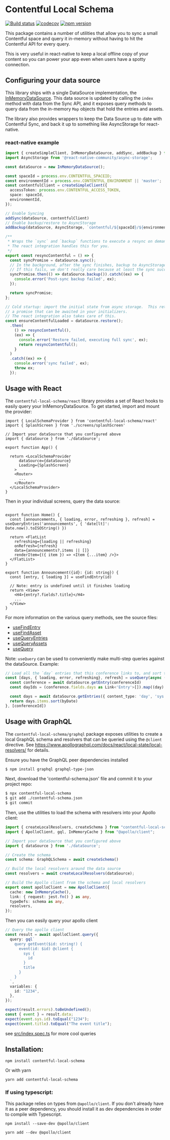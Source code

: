 # Contentful Local Schema

[![Build status](https://github.com/watermarkchurch/contentful-local-schema/actions/workflows/ci.yml/badge.svg)](https://github.com/watermarkchurch/contentful-local-schema/actions)
[![codecov](https://codecov.io/gh/watermarkchurch/contentful-local-schema/branch/master/graph/badge.svg?token=5BA3HYCLM2)](https://codecov.io/gh/watermarkchurch/contentful-local-schema)
[![npm version](https://badge.fury.io/js/contentful-local-schema.svg)](https://www.npmjs.com/package/contentful-local-schema)

This package contains a number of utilities that allow you to sync a small Contentful space and query it in-memory
without having to hit the Contentful API for every query.

This is very useful in react-native to keep a local offline copy of your content so you can power your app even when
users have a spotty connection.

## Configuring your data source

This library ships with a single DataSource implementation, the [InMemoryDataSource](./src/dataSource/in-memory-data-source.ts).
This data source is updated by calling the `index` method with data from the Sync API, and it exposes query methods to
query data from the in-memory `Map` objects that hold the entries and assets.

The library also provides wrappers to keep the Data Source up to date with Contentful Sync, and back it up to something like AsyncStorage for react-native.

### react-native example
```ts 
import { createSimpleClient, InMemoryDataSource, addSync, addBackup } from 'contentful-local-schema'
import AsyncStorage from '@react-native-community/async-storage';

const dataSource = new InMemoryDataSource();

const spaceId = process.env.CONTENTFUL_SPACEID;
const environmentId = process.env.CONTENTFUL_ENVIRONMENT || 'master';
const contentfulClient = createSimpleClient({
  accessToken: process.env.CONTENTFUL_ACCESS_TOKEN,
  space: spaceId,
  environmentId,
});

// Enable Syncing
addSync(dataSource, contentfulClient)
// Enable backup/restore to AsyncStorage
addBackup(dataSource, AsyncStorage, `contentful/${spaceId}/${environmentId}`)

/**
 * Wraps the `sync` and `backup` functions to execute a resync on demand.
 * The react integration handles this for you.
 */ 
export const resyncContentful = () => {
  const syncPromise = dataSource.sync();
  // In the background, after the sync finishes, backup to AsyncStorage.
  // If this fails, we don't really care because at least the sync succeeded.
  syncPromise.then(() => dataSource.backup()).catch((ex) => {
    console.error('Post-sync backup failed', ex);
  });

  return syncPromise;
};

// Cold startup: import the initial state from async storage.  This returns
// a promise that can be awaited in your initializers.
// The react integration also takes care of this.
const ensureContentfulLoaded = dataSource.restore();
  .then(
    () => resyncContentful(),
    (ex) => {
      console.error('Restore failed, executing full sync', ex);
      return resyncContentful();
    }
  )
  .catch((ex) => {
    console.error('sync failed', ex);
    throw ex;
  });
```

## Usage with React

The `contentful-local-schema/react` library provides a set of React hooks to easily query your InMemoryDataSource.
To get started, import and mount the provider:

```tsx
import { LocalSchemaProvider } from 'contentful-local-schema/react'
import { SplashScreen } from './screens/splashScreen'

// Import your dataSource that you configured above
import { dataSource } from './dataSource';

export function App() {

  return <LocalSchemaProvider
      dataSource={dataSource}
      Loading={SplashScreen}
    >
    <Router>
      ...
    </Router>
  </LocalSchemaProvider>
}
```

Then in your individual screens, query the data source:

```tsx

export function Home() {
  const [announcements, { loading, error, refreshing }, refresh] = useQueryEntries('announcements', { 'date[lt]': Date.now().toISOString() })

  return <FlatList
    refreshing={loading || refreshing}
    onRefresh={refresh}
    data={announcements?.items || []}
    renderItem={({ item }) => <Item {...item} />}>
  </FlatList>
}

export function Announcement({id}: {id: string}) {
  const [entry, { loading }] = useFindEntry(id)

  // Note: entry is undefined until it finishes loading
  return <View>
    <H4>{entry?.fields?.title}</H4>
    ...
  </View>
}
```

For more information on the various query methods, see the source files:
* [useFindEntry](./src/react/hooks/useFindEntry.ts)
* [useFindAsset](./src/react/hooks/useFindAsset.ts)
* [useQueryEntries](./src/react/hooks/useQueryEntries.ts)
* [useQueryAssets](./src/react/hooks/useQueryAssets.ts)
* [useQuery](./src/react/hooks/useQuery.ts)

Note: `useQuery` can be used to conveniently make multi-step queries against the dataSource.
Example:

```ts
// Load all the `day` entries that this conference links to, and sort them by date
const [days, { loading, error, refreshing}, refresh] = useQuery(async (dataSource) => {
  const conference = await dataSource.getEntry(conferenceId)
  const dayIds = (conference.fields.days as Link<'Entry'>[]).map((day) => day.sys.id)

  const days = await dataSource.getEntries({ content_type: 'day', 'sys.id[in]': dayIds })
  return days.items.sort(byDate)
}, [conferenceId])
```

## Usage with GraphQL

The `contentful-local-schema/graphql` package exposes utilities to create a local
GraphQL schema and resolvers that can be queried using the `@client` directive.
See https://www.apollographql.com/docs/react/local-state/local-resolvers/ for details.

Ensure you have the GraphQL peer dependencies installed
```bash
$ npm install graphql graphql-type-json
```

Next, download the 'contentful-schema.json' file and commit it to your project repo:
```bash
$ npx contentful-local-schema
$ git add ./contentful-schema.json
$ git commit
```

Then, use the utilities to load the schema with resolvers into your Apollo client:
```ts
import { createLocalResolvers, createSchema } from "contentful-local-schema/graphql";
import { ApolloClient, gql, InMemoryCache } from "@apollo/client";

// Import your dataSource that you configured above
import { dataSource } from './dataSource';

// Create the schema
const schema: GraphQLSchema = await createSchema()

// Build the local resolvers around the data source
const resolvers = await createLocalResolvers(dataSource);

// Build the Apollo client from the schema and local resolvers
export const apolloClient = new ApolloClient({
  cache: new InMemoryCache(),
  link: { request: jest.fn() } as any,
  typeDefs: schema as any,
  resolvers,
});
```

Then you can easily query your apollo client
```ts
// Query the apollo client
const result = await apolloClient.query({
  query: gql`
    query getEvent($id: string!) {
      event(id: $id) @client {
        sys {
          id
        }
        title
      }
    }
  `,
  variables: {
    id: "1234",
  },
});

expect(result.errors).toBeUndefined();
const { event } = result.data;
expect(event.sys.id).toEqual("1234");
expect(event.title).toEqual("The event title");
```

see [src/index.spec.ts](./src/index.spec.ts) for more cool queries

## Installation:

```
npm install contentful-local-schema
```

Or with yarn
```
yarn add contentful-local-schema
```

### If using typescript:

This package relies on types from `@apollo/client`.  If you
don't already have it as a peer dependency, you should install it as
dev dependencies in order to compile with Typescript.

```
npm install --save-dev @apollo/client
```

```
yarn add --dev @apollo/client
```

